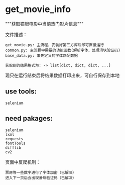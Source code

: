 # get_movie_info
"""获取猫眼电影中当前热门影片信息"""

文件描述：

    get_movie.py: 主流程，安装好第三方库后即可直接运行
    common.py: 主流程中需要的功能函数(解析字体、处理滑块验证码)
    base_data.py: 事先定义的字体匹配数据

    获取到的结果格式为: -> list[dict, dict, dict, ...]
    
现只在运行结束后将结果数据打印出来，可自行保存到本地

## use tools:

    selenium
  
## need pakages:

    selenium
    lxml
    requests
    fontTools
    difflib
    cv2
 
页面中反爬机制：

    票房等一些数字进行了字体加密（已解决）
    进入下一页后会出现滑块验证码（已解决）
